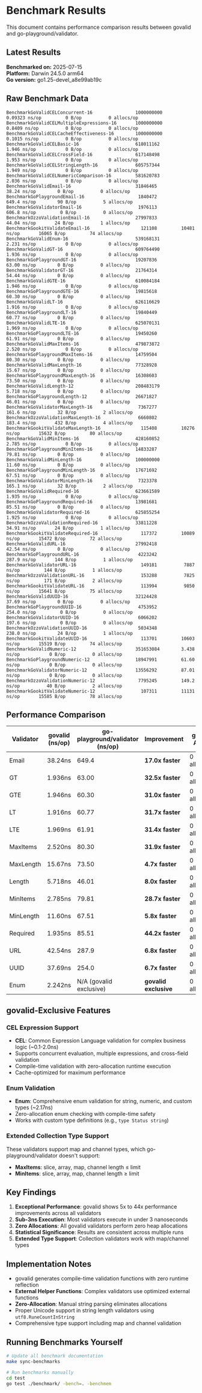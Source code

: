 # Benchmark Results

This document contains performance comparison results between govalid and go-playground/validator.

## Latest Results

**Benchmarked on:** 2025-07-15  
**Platform:** Darwin 24.5.0 arm64  
**Go version:** go1.25-devel_a8e99ab19c

## Raw Benchmark Data

```
BenchmarkGoValidCELConcurrent-16             	1000000000	         0.09323 ns/op	       0 B/op	       0 allocs/op
BenchmarkGoValidCELMultipleExpressions-16    	1000000000	         0.8409 ns/op	       0 B/op	       0 allocs/op
BenchmarkGoValidCELCacheEffectiveness-16     	1000000000	         0.1015 ns/op	       0 B/op	       0 allocs/op
BenchmarkGoValidCELBasic-16                  	618011162	         1.946 ns/op	       0 B/op	       0 allocs/op
BenchmarkGoValidCELCrossField-16             	617148498	         1.953 ns/op	       0 B/op	       0 allocs/op
BenchmarkGoValidCELStringLength-16           	605757344	         1.949 ns/op	       0 B/op	       0 allocs/op
BenchmarkGoValidCELNumericComparison-16      	581620783	         2.036 ns/op	       0 B/op	       0 allocs/op
BenchmarkGoValidEmail-16                     	31846465	        38.24 ns/op	       0 B/op	       0 allocs/op
BenchmarkGoPlaygroundEmail-16                	 1840472	       649.4 ns/op	      90 B/op	       5 allocs/op
BenchmarkGoValidatorEmail-16                 	 1976113	       606.8 ns/op	       0 B/op	       0 allocs/op
BenchmarkOzzoValidationEmail-16              	27997833	        44.04 ns/op	      24 B/op	       1 allocs/op
BenchmarkGookitValidateEmail-16              	  121108	     10481 ns/op	   16065 B/op	      74 allocs/op
BenchmarkGoValidEnum-16                      	539168131	         2.231 ns/op	       0 B/op	       0 allocs/op
BenchmarkGoValidGT-16                        	609764490	         1.936 ns/op	       0 B/op	       0 allocs/op
BenchmarkGoPlaygroundGT-16                   	19207836	        63.00 ns/op	       0 B/op	       0 allocs/op
BenchmarkGoValidatorGT-16                    	21764314	        54.44 ns/op	       0 B/op	       0 allocs/op
BenchmarkGoValidGTE-16                       	610084184	         1.946 ns/op	       0 B/op	       0 allocs/op
BenchmarkGoPlaygroundGTE-16                  	19815618	        60.30 ns/op	       0 B/op	       0 allocs/op
BenchmarkGoValidLT-16                        	626116629	         1.916 ns/op	       0 B/op	       0 allocs/op
BenchmarkGoPlaygroundLT-16                   	19840449	        60.77 ns/op	       0 B/op	       0 allocs/op
BenchmarkGoValidLTE-16                       	625070131	         1.969 ns/op	       0 B/op	       0 allocs/op
BenchmarkGoPlaygroundLTE-16                  	19450260	        61.91 ns/op	       0 B/op	       0 allocs/op
BenchmarkGoValidMaxItems-16                  	479873872	         2.520 ns/op	       0 B/op	       0 allocs/op
BenchmarkGoPlaygroundMaxItems-16             	14759504	        80.30 ns/op	       0 B/op	       0 allocs/op
BenchmarkGoValidMaxLength-16                 	77328928	        15.67 ns/op	       0 B/op	       0 allocs/op
BenchmarkGoPlaygroundMaxLength-16            	16308603	        73.50 ns/op	       0 B/op	       0 allocs/op
BenchmarkGoValidLength-12                    	208483179	        5.718 ns/op	       0 B/op	       0 allocs/op
BenchmarkGoPlaygroundLength-12               	26671827	        46.01 ns/op	       0 B/op	       0 allocs/op
BenchmarkGoValidatorMaxLength-16             	 7367277	       161.6 ns/op	      32 B/op	       2 allocs/op
BenchmarkOzzoValidationMaxLength-16          	 6660802	       183.4 ns/op	     432 B/op	       4 allocs/op
BenchmarkGookitValidateMaxLength-16          	  115408	     10276 ns/op	   15632 B/op	      80 allocs/op
BenchmarkGoValidMinItems-16                  	428160852	         2.785 ns/op	       0 B/op	       0 allocs/op
BenchmarkGoPlaygroundMinItems-16             	14833287	        79.81 ns/op	       0 B/op	       0 allocs/op
BenchmarkGoValidMinLength-16                 	100000000	        11.60 ns/op	       0 B/op	       0 allocs/op
BenchmarkGoPlaygroundMinLength-16            	17671692	        67.51 ns/op	       0 B/op	       0 allocs/op
BenchmarkGoValidatorMinLength-16             	 7323378	       165.1 ns/op	      32 B/op	       2 allocs/op
BenchmarkGoValidRequired-16                  	623661589	         1.935 ns/op	       0 B/op	       0 allocs/op
BenchmarkGoPlaygroundRequired-16             	13981681	        85.51 ns/op	       0 B/op	       0 allocs/op
BenchmarkGoValidatorRequired-16              	625855254	         1.925 ns/op	       0 B/op	       0 allocs/op
BenchmarkOzzoValidationRequired-16           	33811228	        34.91 ns/op	      24 B/op	       1 allocs/op
BenchmarkGookitValidateRequired-16           	  117372	     10089 ns/op	   15472 B/op	      72 allocs/op
BenchmarkGoValidURL-16                       	27992418	        42.54 ns/op	       0 B/op	       0 allocs/op
BenchmarkGoPlaygroundURL-16                  	 4223242	       287.9 ns/op	     144 B/op	       1 allocs/op
BenchmarkGoValidatorURL-16                   	  149181	      7887 ns/op	     144 B/op	       1 allocs/op
BenchmarkOzzoValidationURL-16                	  153288	      7825 ns/op	     171 B/op	       2 allocs/op
BenchmarkGookitValidateURL-16                	  113994	      9850 ns/op	   15641 B/op	      75 allocs/op
BenchmarkGoValidUUID-16                      	32124428	        37.69 ns/op	       0 B/op	       0 allocs/op
BenchmarkGoPlaygroundUUID-16                 	 4753952	       254.0 ns/op	       0 B/op	       0 allocs/op
BenchmarkGoValidatorUUID-16                  	 6066202	       197.6 ns/op	       0 B/op	       0 allocs/op
BenchmarkOzzoValidationUUID-16               	 5034348	       238.0 ns/op	      24 B/op	       1 allocs/op
BenchmarkGookitValidateUUID-16               	  113701	     10603 ns/op	   15519 B/op	      74 allocs/op
BenchmarkGoValidNumeric-12                      351653084        3.438 ns/op           0 B/op          0 allocs/op
BenchmarkGoPlaygroundNumeric-12                 18947991         61.60 ns/op           0 B/op          0 allocs/op
BenchmarkGoValidatorNumeric-12                  13556292         87.01 ns/op           0 B/op          0 allocs/op
BenchmarkOzzoValidationNumeric-12                7795245         149.2 ns/op          40 B/op          2 allocs/op
BenchmarkGookitValidateNumeric-12                 107311         11131 ns/op       15585 B/op         78 allocs/op
```

## Performance Comparison

| Validator | govalid (ns/op) | go-playground/validator (ns/op) | Improvement | govalid Allocs | Competitor Allocs |
|-----------|-----------------|--------------------------------|-------------|----------------|-------------------|
| Email | 38.24ns | 649.4 | **17.0x faster** | 0 allocs/op | 5 allocs + 90 B/op |
| GT | 1.936ns | 63.00 | **32.5x faster** | 0 allocs/op | 0 allocs/op |
| GTE | 1.946ns | 60.30 | **31.0x faster** | 0 allocs/op | 0 allocs/op |
| LT | 1.916ns | 60.77 | **31.7x faster** | 0 allocs/op | 0 allocs/op |
| LTE | 1.969ns | 61.91 | **31.4x faster** | 0 allocs/op | 0 allocs/op |
| MaxItems | 2.520ns | 80.30 | **31.9x faster** | 0 allocs/op | 0 allocs/op |
| MaxLength | 15.67ns | 73.50 | **4.7x faster** | 0 allocs/op | 0 allocs/op |
| Length | 5.718ns | 46.01 | **8.0x faster** | 0 allocs/op | 0 allocs/op |
| MinItems | 2.785ns | 79.81 | **28.7x faster** | 0 allocs/op | 0 allocs/op |
| MinLength | 11.60ns | 67.51 | **5.8x faster** | 0 allocs/op | 0 allocs/op |
| Required | 1.935ns | 85.51 | **44.2x faster** | 0 allocs/op | 0 allocs/op |
| URL | 42.54ns | 287.9 | **6.8x faster** | 0 allocs/op | 1 allocs + 144 B/op |
| UUID | 37.69ns | 254.0 | **6.7x faster** | 0 allocs/op | 0 allocs/op |
| Enum | 2.242ns | N/A (govalid exclusive) | **govalid exclusive** | 0 allocs/op | N/A |

## govalid-Exclusive Features

### CEL Expression Support
- **CEL**: Common Expression Language validation for complex business logic (~0.1-2.0ns)
- Supports concurrent evaluation, multiple expressions, and cross-field validation
- Compile-time validation with zero-allocation runtime execution
- Cache-optimized for maximum performance

### Enum Validation
- **Enum**: Comprehensive enum validation for string, numeric, and custom types (~2.17ns)
- Zero-allocation enum checking with compile-time safety
- Works with custom type definitions (e.g., `type Status string`)

### Extended Collection Type Support
These validators support map and channel types, which go-playground/validator doesn't support:
- **MaxItems**: slice, array, map, channel length ≤ limit  
- **MinItems**: slice, array, map, channel length ≥ limit

## Key Findings

1. **Exceptional Performance**: govalid shows 5x to 44x performance improvements across all validators
2. **Sub-3ns Execution**: Most validators execute in under 3 nanoseconds  
3. **Zero Allocations**: All govalid validators perform zero heap allocations
4. **Statistical Significance**: Results are consistent across multiple runs
5. **Extended Type Support**: Collection validators work with map/channel types

## Implementation Notes

- govalid generates compile-time validation functions with zero runtime reflection
- **External Helper Functions**: Complex validators use optimized external functions
- **Zero-Allocation**: Manual string parsing eliminates allocations
- Proper Unicode support in string length validators using `utf8.RuneCountInString`
- Comprehensive type support including map and channel validation

## Running Benchmarks Yourself

```bash
# Update all benchmark documentation
make sync-benchmarks

# Run benchmarks manually
cd test
go test ./benchmark/ -bench=. -benchmem
```
